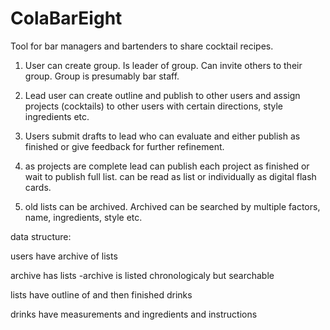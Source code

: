 # ColaBarEight
Tool for bar managers and bartenders to share cocktail recipes. 

1. User can create group. Is leader of group. Can invite others to their group. Group is presumably bar staff.

2. Lead user can create outline and publish to other users and assign projects (cocktails) to other users with certain directions, style ingredients etc. 

3. Users submit drafts to lead who can evaluate and either publish as finished or give feedback for further refinement. 

4. as projects are complete lead can publish each project as finished or wait to publish full list. can be read as list or individually as digital flash cards. 

5. old lists can be archived. Archived can be searched by multiple factors, name, ingredients, style etc. 

data structure:

users have archive of lists

archive has lists 
    -archive is listed chronologicaly but searchable 

lists have outline of and then finished drinks

drinks have measurements and ingredients and instructions

